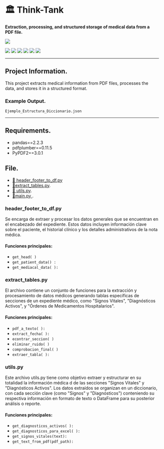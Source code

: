 # 🏛 Think-Tank  

**Extraction, processing, and structured storage of medical data from a PDF file.**  

![](https://www.iimas.unam.mx/wp-content/uploads/2023/11/Logo-pagina-ok.png)

![](https://img.shields.io/github/stars/pandao/editor.md.svg) ![](https://img.shields.io/github/forks/pandao/editor.md.svg) ![](https://img.shields.io/github/tag/pandao/editor.md.svg) ![](https://img.shields.io/github/release/pandao/editor.md.svg) ![](https://img.shields.io/github/issues/pandao/editor.md.svg) ![](https://img.shields.io/bower/v/editor.md.svg)



---

## Project Information.  
This project extracts medical information from PDF files, processes the data, and stores it in a structured format.  

### Example Output.  
 `Ejemplo_Estructura_Diccionario.json`  

---

## Requirements.
- pandas==2.2.3
- pdfplumber==0.11.5
- PyPDF2==3.0.1


## File.

- [📄 header_footer_to_df.py](#-header-footer-to-df-py)
-  [📄extract_tables.py](#-extract_tables.py).
-  [📄 utils.py](#-utils.py).
-  [📄main.py ](#-main).


### header_footer_to_df.py
Se encarga de extraer y procesar los datos generales que se encuentran en el encabezado del expediente. Estos datos incluyen información clave sobre el paciente, el historial clínico y los detalles administrativos de la nota médica. 

#### Funciones principales:  
- `get_head( )`
- `get_patient_data() :`
- `get_mediacal_data( ):`

### extract_tables.py
El archivo contiene un conjunto de funciones para la extracción y procesamiento de datos médicos generando tablas específicas de secciones de un expediente médico, como "Signos Vitales", "Diagnósticos Activos", y "Órdenes de Medicamentos Hospitalarios".
#### Funciones principales:
- `pdf_a_texto( ):`
- `extract_fecha( ):`
- `econtrar_seccion( )`
- `eliminar_ruido( )`
- `comprobacion_final( )`
- `extraer_tabla( ):`

### utils.py
Este archivo utils.py tiene como objetivo extraer y estructurar en su totalidad la información médica d de las secciones "Signos Vitales" y "Diagnósticos Activos". Los datos extraídos se organizan en un diccionario, con cada sección clave (como "Signos" y "Diagnósticos") conteniendo su respectiva información en formato de texto o DataFrame para su posterior análisis o reporte.
#### Funciones principales:
- `get_diagnosticos_activos( ):`
- `get_diagnosticos_para_excel( ):`
- `get_signos_vitales(text):`
- `get_text_from_pdf(pdf_path):`






